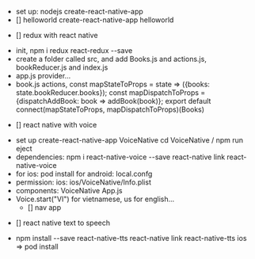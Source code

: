 - set up:
  nodejs
  create-react-native-app
- [] helloworld
  create-react-native-app helloworld

* [] redux with react native

- init, npm i redux react-redux --save
- create a folder called src, and add Books.js and actions.js, bookReducer.js and index.js
- app.js provider...
- book.js
  actions,
  const mapStateToProps = state => ({books: state.bookReducer.books});
  const mapDispatchToProps = {dispatchAddBook: book => addBook(book)};
  export default connect(mapStateToProps, mapDispatchToProps)(Books)

* [] react native with voice

- set up
  create-react-native-app VoiceNative
  cd VoiceNative / npm run eject
- dependencies:
  npm i react-native-voice --save
  react-native link react-native-voice
- for ios: pod install
  for android: local.confg
- permission:
  ios: ios/VoiceNative/Info.plist
- components:
  VoiceNative
  App.js
- Voice.start("VI") for vietnamese, us for english...
  - [] nav app

* [] react native text to speech

- npm install --save react-native-tts
  react-native link react-native-tts
  ios => pod install
